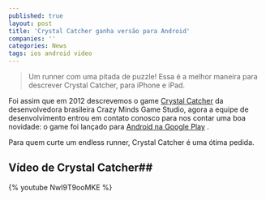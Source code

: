 ```yaml
---
published: true
layout: post
title: 'Crystal Catcher ganha versão para Android'
companies: ''
categories: News
tags: ios android video
---
```

<blockquote>Um runner com uma pitada de puzzle! Essa é a melhor maneira para descrever Crystal Catcher, para iPhone e iPad.</blockquote>

Foi assim que em 2012 descrevemos o game <a href="{{ site.baseurl }}/2012/10/30/crystal-catcher/" target="_blank">Crystal Catcher</a>
 da desenvolvedora brasileira Crazy Minds Game Studio, agora a equipe de desenvolvimento entrou em contato conosco para nos contar uma boa novidade: o game foi lançado para <a href="https://play.google.com/store/apps/details?id=net.crazyminds.RUNNINGBALL" target="_blank">Android na Google Play</a>
.

Para quem curte um endless runner, Crystal Catcher é uma ótima pedida.

## Vídeo de Crystal Catcher## 
{% youtube NwI9T9ooMKE %}

